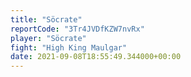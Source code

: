 ```yaml
---
title: "Söcrate"
reportCode: "3Tr4JVDfKZW7nvRx"
player: "Söcrate"
fight: "High King Maulgar"
date: 2021-09-08T18:55:49.344000+00:00
---
```

